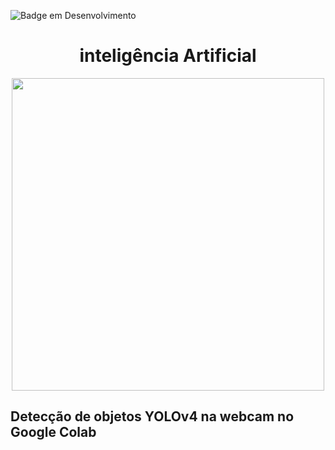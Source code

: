 ![Badge em Desenvolvimento](http://img.shields.io/static/v1?label=STATUS&message=EM%20DESENVOLVIMENTO&color=GREEN&style=for-the-badge)
# <h1 align="center"> inteligência Artificial </h1>



<div align="center">

 <img src="https://user-images.githubusercontent.com/71516100/203784990-ec5c4036-df52-4406-9e91-d648668693a8.jpeg" width="500px"/>
 
</div>


## Detecção de objetos YOLOv4 na webcam no Google Colab

[]()
